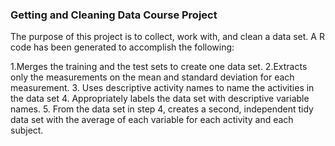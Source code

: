 ### Getting and Cleaning Data Course Project
The purpose of this project is to collect, work with, and clean a data set. A R code has been generated to accomplish the following:

1.Merges the training and the test sets to create one data set.
2.Extracts only the measurements on the mean and standard deviation for each measurement.
3.  Uses descriptive activity names to name the activities in the data set
4.  Appropriately labels the data set with descriptive variable names.
5.  From the data set in step 4, creates a second, independent tidy data set with the average of each variable for each activity and each subject.
